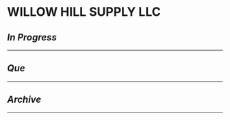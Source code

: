 # WILLOW HILL SUPPLY LLC

## *In Progress*

--------------------

## *Que*

-----------------------------------
## *Archive*

-----------------------------------
